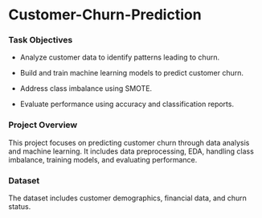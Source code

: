# Customer-Churn-Prediction

### Task Objectives

- Analyze customer data to identify patterns leading to churn.

- Build and train machine learning models to predict customer churn.

- Address class imbalance using SMOTE.

- Evaluate performance using accuracy and classification reports.
  
### Project Overview

This project focuses on predicting customer churn through data analysis and machine learning. It includes data preprocessing, EDA, handling class imbalance, training models, and evaluating performance.

### Dataset

The dataset includes customer demographics, financial data, and churn status.



